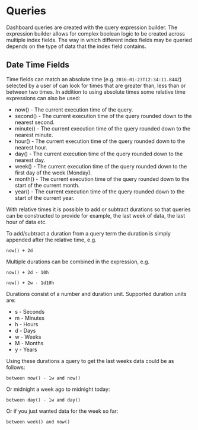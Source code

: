 # Queries

Dashboard queries are created with the query expression builder. The expression builder allows for complex boolean logic to be created across multiple index fields. The way in which different index fields may be queried depends on the type of data that the index field contains.

## Date Time Fields

Time fields can match an absolute time (e.g. `2016-01-23T12:34:11.844Z`) selected by a user of can look for times that are greater than, less than or between two times. In addition to using absolute times some relative time expressions can also be used:

* now() - The current execution time of the query.
* second() - The current execution time of the query rounded down to the nearest second.
* minute() - The current execution time of the query rounded down to the nearest minute.
* hour() - The current execution time of the query rounded down to the nearest hour.
* day() - The current execution time of the query rounded down to the nearest day.
* week() - The current execution time of the query rounded down to the first day of the week (Monday).
* month() - The current execution time of the query rounded down to the start of the current month.
* year() - The current execution time of the query rounded down to the start of the current year.

With relative times it is possible to add or subtract durations so that queries can be constructed to provide for example, the last week of data, the last hour of data etc.

To add/subtract a duration from a query term the duration is simply appended after the relative time, e.g.

`now() + 2d`

Multiple durations can be combined in the expression, e.g.

`now() + 2d - 10h`

`now() + 2w - 1d10h`

Durations consist of a number and duration unit. Supported duration units are:

* s - Seconds
* m - Minutes
* h - Hours
* d - Days
* w - Weeks
* M - Months
* y - Years

Using these durations a query to get the last weeks data could be as follows:

`between now() - 1w and now()`

Or midnight a week ago to midnight today:

`between day() - 1w and day()`

Or if you just wanted data for the week so far:

`between week() and now()`
